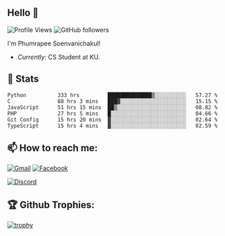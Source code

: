 
<h2>Hello 👋</h2> 

![Profile Views](https://komarev.com/ghpvc/?username=Homiez09&label=Profile%20views&color=0e75b6&style=flat)
![GitHub followers](https://img.shields.io/github/followers/HomieZ09.svg?style=social&label=Follow)


I'm Phumrapee Soenvanichakul!

- <i>Currently:</i> CS Student at KU.

<h2>👀 Stats</h2>

<!--START_SECTION:waka-->

```text
Python          333 hrs         ██████████████▒░░░░░░░░░░   57.27 %
C               88 hrs 3 mins   ███▓░░░░░░░░░░░░░░░░░░░░░   15.15 %
JavaScript      51 hrs 15 mins  ██▒░░░░░░░░░░░░░░░░░░░░░░   08.82 %
PHP             27 hrs 5 mins   █░░░░░░░░░░░░░░░░░░░░░░░░   04.66 %
Git Config      15 hrs 20 mins  ▓░░░░░░░░░░░░░░░░░░░░░░░░   02.64 %
TypeScript      15 hrs 4 mins   ▓░░░░░░░░░░░░░░░░░░░░░░░░   02.59 %
```

<!--END_SECTION:waka-->

<h2>📫 How to reach me:</h2>

<a href="mailto:phumrapeesoen1@gmail.com">![Gmail](https://img.shields.io/badge/Gmail-D14836?style=for-the-badge&logo=gmail&logoColor=white)</a> 
<a href="https://web.facebook.com/phumrapee.soenvanichakul.3/">![Facebook](https://img.shields.io/badge/Facebook-4267B2?style=for-the-badge&logo=facebook&logoColor=white)</a>

<a href="https://discord.gg/EWnAEUtFVm">![Discord](https://discord.c99.nl/widget/theme-1/297740667784921089.png)</a> 

<h2>🏆 Github Trophies:</h2>

[![trophy](https://github-profile-trophy.vercel.app/?username=Homiez09&theme=discord&row=1)](https://github.com/ryo-ma/github-profile-trophy)
